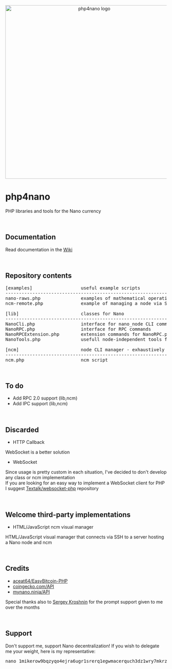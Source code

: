 <p align="center">
	<img width="540" alt="php4nano logo" src="https://raw.githubusercontent.com/mikerow/php4nano/master/logo.png">
</p>

# php4nano
PHP libraries and tools for the Nano currency

<br/>

## Documentation

Read documentation in the [Wiki](https://github.com/mikerow/php4nano/wiki)

<br/>

## Repository contents

<pre>
[examples]                  useful example scripts
---------------------------------------------------------------------------------------
nano-raws.php               examples of mathematical operations with raw amounts
ncm-remote.php              example of managing a node via SSH using a script and ncm

[lib]                       classes for Nano
---------------------------------------------------------------------------------------
NanoCli.php                 interface for nano_node CLI commands
NanoRPC.php                 interface for RPC commands
NanoRPCExtension.php        extension commands for NanoRPC.php
NanoTools.php               usefull node-independent tools for Nano

[ncm]                       node CLI manager - exhaustively manage Nano node using bash
---------------------------------------------------------------------------------------
ncm.php                     ncm script
</pre>

<br/>

## To do

* Add RPC 2.0 support (lib,ncm)
* Add IPC support (lib,ncm)

<br/>

## Discarded

* HTTP Callback

WebSocket is a better solution

* WebSocket

Since usage is pretty custom in each situation, I've decided to don't develop any class or ncm implementation<br/>
If you are looking for an easy way to implement a WebSocket client for PHP I suggest [Textalk/websocket-php](https://github.com/Textalk/websocket-php) repository

<br/>

## Welcome third-party implementations

* HTML/JavaScript ncm visual manager

HTML/JavaScript visual manager that connects via SSH to a server hosting a Nano node and ncm

<br/>

## Credits

* [aceat64/EasyBitcoin-PHP](https://github.com/aceat64/EasyBitcoin-PHP)
* [coingecko.com/API](https://www.coingecko.com/en/api)
* [mynano.ninja/API](https://mynano.ninja/api)

Special thanks also to [Sergey Kroshnin](https://github.com/SergiySW) for the prompt support given to me over the months

<br/>

## Support

Don't support me, support Nano decentralization! If you wish to delegate me your weight, here is my representative:
<pre>
nano_1mikerow9bqzyqo4ejra6ugr1srerq1egwmacerquch3dz1wry7mkrz4768m
</pre>